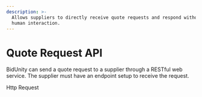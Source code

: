 ```yaml
---
description: >-
  Allows suppliers to directly receive quote requests and respond without any
  human interaction.
---
```


# Quote Request API

BidUnity can send a quote request to a supplier through a RESTful web service. The supplier must have an endpoint setup to receive the request.

Http Request



